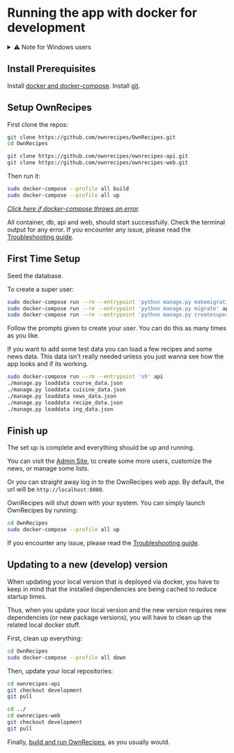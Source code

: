 # Running the app with docker for development

<details>
  <summary>⚠ Note for Windows users</summary>
  <p>
    This documentation is written for Linux-based systems.
    If you are using Windows, please be aware of some subtle changes:
    <ol>
      <li>Do not use the built-in commad-line, but the PowerShell. Some syntax will not work on the command-line.</li>
      <li>There is no sudo. Most of the commands will work without the sudo. If you encounter permission errors, please run your PowerShell as administrator.</li>
    </ol>
  </p>
</details>

## Install Prerequisites

Install [docker and docker-compose](Install_Prerequisites.md/#docker).
Install [git](Install_Prerequisites.md/#git).

## Setup OwnRecipes

First clone the repos:
```bash
git clone https://github.com/ownrecipes/OwnRecipes.git
cd OwnRecipes

git clone https://github.com/ownrecipes/ownrecipes-api.git
git clone https://github.com/ownrecipes/ownrecipes-web.git
```

Then run it:
```bash
sudo docker-compose --profile all build
sudo docker-compose --profile all up
```

_[Click here if docker-compose throws an error](Troubleshooting.md#docker-compose-throws-an-error)._

All container, db, api and web, should start successfully. Check the terminal output for any error. If you encounter any issue, please read the [Troubleshooting guide](Troubleshooting.md).

## First Time Setup

Seed the database.

To create a super user:
``` bash
sudo docker-compose run --rm --entrypoint 'python manage.py makemigrations' api
sudo docker-compose run --rm --entrypoint 'python manage.py migrate' api
sudo docker-compose run --rm --entrypoint 'python manage.py createsuperuser' api
```
Follow the prompts given to create your user. You can do this as many times as you like.

If you want to add some test data you can load a few recipes and some news data. This data isn't really needed unless you just wanna see how the app looks and if its working.
```bash
sudo docker-compose run --rm --entrypoint 'sh' api
./manage.py loaddata course_data.json
./manage.py loaddata cuisine_data.json
./manage.py loaddata news_data.json
./manage.py loaddata recipe_data.json
./manage.py loaddata ing_data.json
```

## Finish up

The set up is complete and everything should be up and running.

You can visit the [Admin Site](Admin_site.md), to create some more users, customize the news, or manage some lists.

Or you can straight away log in to the OwnRecipes web app. By default, the url will be `http://localhost:8080`.

OwnRecipes will shut down with your system. You can simply launch OwnRecipes by running:
```bash
cd OwnRecipes
sudo docker-compose --profile all up
```

If you encounter any issue, please read the [Troubleshooting guide](Troubleshooting.md).

## Updating to a new (develop) version

When updating your local version that is deployed via docker,
you have to keep in mind that the installed dependencies
are being cached to reduce startup times.

Thus, when you update your local version and the new version
requires new dependencies (or new package versions), you will
have to clean up the related local docker stuff.

First, clean up everything:
```bash
cd OwnRecipes
sudo docker-compose --profile all down
```

Then, update your local repositories:
```bash
cd ownrecipes-api
git checkout development
git pull

cd ../
cd ownrecipes-web
git checkout development
git pull
```

Finally, [build and run OwnRecipes](#setup-ownrecipes), as you usually would.
